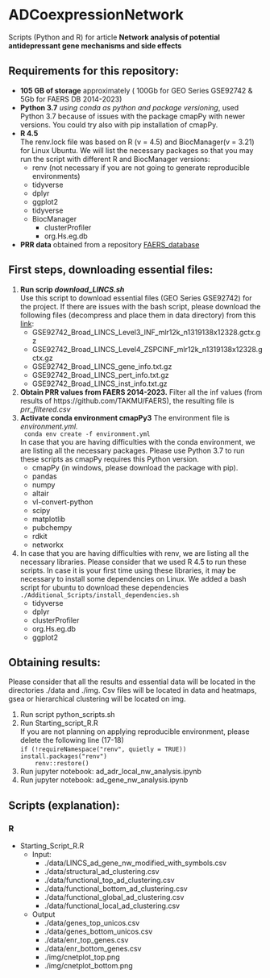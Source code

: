 # ADCoexpressionNetwork
Scripts (Python and R) for article <b>Network analysis of potential antidepressant gene mechanisms and side effects </b>

## Requirements for this repository:
<ul>
  <li> <b>105 GB of storage</b> approximately ( 100Gb for GEO Series GSE92742 & 5Gb for FAERS DB 2014-2023)
  </li>
  <li> <b>Python 3.7</b> <i>using conda as python and package versioning</i>,  used Python 3.7 because of issues with the package cmapPy with newer versions. You could try also with pip installation of cmapPy.
  </li>
  <li> <b>R 4.5</b> </br>
  The renv.lock file was based on R (v = 4.5) and BiocManager(v = 3.21) for Linux Ubuntu. We will list the necessary packages so that you may run the script with different R and BiocManager versions: 
    <ul>
      <li>renv (not necessary if you are not going to generate reproducible environments)</li>
      <li>tidyverse</li>
      <li>dplyr</li>
      <li>ggplot2</li>
      <li>tidyverse</li>
      <li>BiocManager
        <ul>
          <li>clusterProfiler</li>
          <li>org.Hs.eg.db</li>
        </ul>
      </li>
    </ul>
  </li>
  <li> <b>PRR data</b> obtained from a repository  <a href="https://github.com/TAKMU/FAERS"> FAERS_database </a>
  </li>
</ul>

## First steps, downloading essential files:
<ol>
  <li> <b>Run scrip <i>download_LINCS.sh</i></b> </br> Use this script to download essential files (GEO Series GSE92742) for the project. If there are issues with the bash script, please download the following files (decompress and place them in data directory) from this <a href="https://www.ncbi.nlm.nih.gov/geo/query/acc.cgi?acc=GSE92742">link</a>:
    <ul>
      <li>GSE92742_Broad_LINCS_Level3_INF_mlr12k_n1319138x12328.gctx.gz</li>
      <li>GSE92742_Broad_LINCS_Level4_ZSPCINF_mlr12k_n1319138x12328.gctx.gz</li>
      <li>GSE92742_Broad_LINCS_gene_info.txt.gz</li>
      <li>GSE92742_Broad_LINCS_pert_info.txt.gz</li>
      <li>GSE92742_Broad_LINCS_inst_info.txt.gz</li>
    </ul>
  </li>
  <li> <b>Obtain PRR values from FAERS 2014-2023.</b> Filter all the inf values (from results of https://github.com/TAKMU/FAERS), the resulting file is <i>prr_filtered.csv</i>
  </li>
  <li> <b>Activate conda environment cmapPy3</b> The environment file is <i>environment.yml.</i></br>
    <code> conda env create -f environment.yml </code>
    </br>In case that you are having difficulties with the conda environment, we are listing all the necessary packages. Please use Python 3.7 to run these scripts as cmapPy requires this Python version. 
    <ul>
      <li>cmapPy (in windows, please download the package with pip).</li>
      <li>pandas</li>
      <li>numpy</li>
      <li>altair</li>
      <li>vl-convert-python</li>
      <li>scipy</li>
      <li>matplotlib</li>
      <li>pubchempy</li>
      <li>rdkit</li>
      <li>networkx</li>
    </ul>
  </li>
  <li>In case that you are having difficulties with renv, we are listing all the necessary libraries. Please consider that we used R 4.5 to run these scripts. In case it is your first time using these libraries, it may be necessary to install some dependencies on Linux. We added a bash script for ubuntu to download these dependencies <code>./Additional_Scripts/install_dependencies.sh</code> 
    <ul>
      <li>tidyverse</li>
      <li>dplyr</li>
      <li>clusterProfiler</li>
      <li>org.Hs.eg.db</li>
      <li>ggplot2</li>
    </ul>
  </li>
  </ol>
  
 ## Obtaining results:
 Please consider that all the results and essential data will be located in the directories ./data and ./img. Csv files will be located in data and heatmaps, gsea or hierarchical clustering will be located on img. 
  <ol>
  <li>Run script python_scripts.sh</li>
  <li>Run Starting_script_R.R</br>
  If you are not planning on applying reproducible environment, please delete the following line (17-18) </br>
    <code>if (!requireNamespace("renv", quietly = TRUE)) install.packages("renv")
    renv::restore()</code>
  </li>
  <li>Run jupyter notebook: ad_adr_local_nw_analysis.ipynb</li>
  <li>Run jupyter notebook: ad_gene_nw_analysis.ipynb</li>
</ol>

## Scripts (explanation):
### R

<ul>
  <li> Starting_Script_R.R
    <ul>    
      <li>Input: 
        <ul>
          <li>./data/LINCS_ad_gene_nw_modified_with_symbols.csv</li>
          <li>./data/structural_ad_clustering.csv</li>
          <li>./data/functional_top_ad_clustering.csv</li>
          <li>./data/functional_bottom_ad_clustering.csv</li>
          <li>./data/functional_global_ad_clustering.csv</li>
          <li>./data/functional_local_ad_clustering.csv</li>
        </ul>
      </li>
      <li>Output
        <ul>
          <li>./data/genes_top_unicos.csv</li>
          <li>./data/genes_bottom_unicos.csv</li>
          <li>./data/enr_top_genes.csv</li>
          <li>./data/enr_bottom_genes.csv</li>
          <li>./img/cnetplot_top.png</li>
          <li>./img/cnetplot_bottom.png</li>
        </ul>
      </li>
  </li>
</ul>
